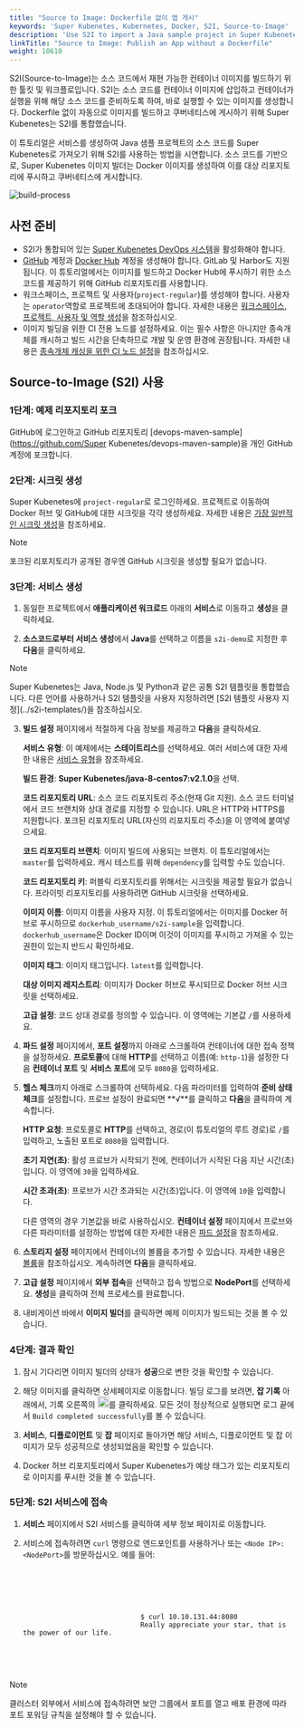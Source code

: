 ```yaml
---
title: "Source to Image: Dockerfile 없이 앱 게시"
keywords: 'Super Kubenetes, Kubernetes, Docker, S2I, Source-to-Image'
description: 'Use S2I to import a Java sample project in Super Kubenetes, create an image and publish it to Kubernetes.'
linkTitle: "Source to Image: Publish an App without a Dockerfile"
weight: 10610
---
```


S2I(Source-to-Image)는 소스 코드에서 재현 가능한 컨테이너 이미지를 빌드하기 위한 툴킷 및 워크플로입니다. S2I는 소스 코드를 컨테이너 이미지에 삽입하고 컨테이너가 실행을 위해 해당 소스 코드를 준비하도록 하여, 바로 실행할 수 있는 이미지를 생성합니다. Dockerfile 없이 자동으로 이미지를 빌드하고 쿠버네티스에 게시하기 위해 Super Kubenetes는 S2I를 통합했습니다.

이 튜토리얼은 서비스를 생성하여 Java 샘플 프로젝트의 소스 코드를 Super Kubenetes로 가져오기 위해 S2I를 사용하는 방법을 시연합니다. 소스 코드를 기반으로, Super Kubenetes 이미지 빌더는 Docker 이미지를 생성하여 이를 대상 리포지토리에 푸시하고 쿠버네티스에 게시합니다.

![build-process](/dist/assets/docs/v3.3/project-user-guide/image-builder/s2i-publish-app-without-dockerfile/build-process.png)

## 사전 준비

- S2I가 통합되어 있는 [Super Kubenetes DevOps 시스템](../../../pluggable-components/devops/)을 활성화해야 합니다.
- [GitHub](https://github.com/) 계정과 [Docker Hub](https://www.dockerhub.com/) 계정을 생성해야 합니다. GitLab 및 Harbor도 지원됩니다. 이 튜토리얼에서는 이미지를 빌드하고 Docker Hub에 푸시하기 위한 소스코드를 제공하기 위해 GitHub 리포지토리를 사용합니다.
- 워크스페이스, 프로젝트 및 사용자(`project-regular`)를 생성해야 합니다. 사용자는 `operator`역할로 프로젝트에 초대되어야 합니다. 자세한 내용은 [워크스페이스, 프로젝트, 사용자 및 역할 생성](../../../quick-start/create-workspace-and-project/)을 참조하십시오.
- 이미지 빌딩을 위한 CI 전용 노드를 설정하세요. 이는 필수 사항은 아니지만 종속개체를 캐시하고 빌드 시간을 단축하므로 개발 및 운영 환경에 권장됩니다. 자세한 내용은 [종속개체 캐싱을 위한 CI 노드 설정](../../../devops-user-guide/how-to-use/devops-settings/set-ci-node/)을 참조하십시오.

## Source-to-Image (S2I) 사용

### 1단계: 예제 리포지토리 포크

GitHub에 로그인하고 GitHub 리포지토리 [devops-maven-sample](https://github.com/Super Kubenetes/devops-maven-sample)을 개인 GitHub 계정에 포크합니다.

### 2단계: 시크릿 생성

Super Kubenetes에 `project-regular`로 로그인하세요. 프로젝트로 이동하여 Docker 허브 및 GitHub에 대한 시크릿을 각각 생성하세요. 자세한 내용은 [가장 일반적인 시크릿 생성](../../../project-user-guide/configuration/secrets/#create-the-most-common-secrets)을 참조하세요.

<div className="notices note">
  <p>Note</p>
  <div>
    포크된 리포지토리가 공개된 경우엔 GitHub 시크릿을 생성할 필요가 없습니다.
  </div>
</div>

### 3단계: 서비스 생성

1. 동일한 프로젝트에서 **애플리케이션 워크로드** 아래의 **서비스**로 이동하고 **생성**을 클릭하세요.

2. **소스코드로부터 서비스 생성**에서 **Java**를 선택하고 이름을 `s2i-demo`로 지정한 후 **다음**을 클릭하세요.

  <div className="notices note">
    <p>Note</p>
    <div>
      Super Kubenetes는 Java, Node.js 및 Python과 같은 공통 S2I 템플릿을 통합했습니다. 다른 언어를 사용하거나 S2I 템플릿을 사용자 지정하려면 [S2I 템플릿 사용자 지정](../s2i-templates/)을 참조하십시오.
    </div>
  </div>

3. **빌드 설정** 페이지에서 적절하게 다음 정보를 제공하고 **다음**을 클릭하세요.

   **서비스 유형**: 이 예제에서는 **스테이트리스**를 선택하세요. 여러 서비스에 대한 자세한 내용은 [서비스 유형](../../../project-user-guide/application-워크로드/services/#service-type)을 참조하세요.

   **빌드 환경**: **Super Kubenetes/java-8-centos7:v2.1.0**을 선택.

   **코드 리포지토리 URL**: 소스 코드 리포지토리 주소(현재 Git 지원). 소스 코드 터미널에서 코드 브랜치와 상대 경로를 지정할 수 있습니다. URL은 HTTP와 HTTPS를 지원합니다. 포크된 리포지토리 URL(자신의 리포지토리 주소)을 이 영역에 붙여넣으세요.

   **코드 리포지토리 브랜치**: 이미지 빌드에 사용되는 브랜치. 이 튜토리얼에서는 `master`를 입력하세요. 캐시 테스트를 위해 `dependency`를 입력할 수도 있습니다.

   **코드 리포지토리 키**: 퍼블릭 리포지토리를 위해서는 시크릿을 제공할 필요가 없습니다. 프라이빗 리포지토리를 사용하려면 GitHub 시크릿을 선택하세요.

   **이미지 이름**: 이미지 이름을 사용자 지정. 이 튜토리얼에서는 이미지를 Docker 허브로 푸시하므로 `dockerhub_username/s2i-sample`을 입력합니다. `dockerhub_username`은 Docker ID이며 이것이 이미지를 푸시하고 가져올 수 있는 권한이 있는지 반드시 확인하세요.

   **이미지 태그**: 이미지 태그입니다. `latest`를 입력합니다.

   **대상 이미지 레지스트리**: 이미지가 Docker 허브로 푸시되므로 Docker 허브 시크릿을 선택하세요.

   **고급 설정**: 코드 상대 경로를 정의할 수 있습니다. 이 영역에는 기본값 `/`를 사용하세요.

4. **파드 설정** 페이지에서, **포트 설정**까지 아래로 스크롤하여 컨테이너에 대한 접속 정책을 설정하세요. **프로토콜**에 대해 **HTTP**를 선택하고 이름(예: `http-1`)을 설정한 다음 **컨테이너 포트** 및 **서비스 포트**에 모두 `8080`을 입력하세요.

5. **헬스 체크**까지 아래로 스크롤하여 선택하세요. 다음 파라미터를 입력하여 **준비 상태 체크**를 설정합니다. 프로브 설정이 완료되면 **√**를 클릭하고 **다음**을 클릭하여 계속합니다.

   **HTTP 요청**: 프로토콜로 **HTTP**를 선택하고, 경로(이 튜토리얼의 루트 경로)로 `/`를 입력하고, 노출된 포트로 `8080`을 입력합니다.

   **초기 지연(초)**: 활성 프로브가 시작되기 전에, 컨테이너가 시작된 다음 지난 시간(초)입니다. 이 영역에 `30`을 입력하세요.

   **시간 초과(초)**: 프로브가 시간 초과되는 시간(초)입니다. 이 영역에 `10`을 입력합니다.

   다른 영역의 경우 기본값을 바로 사용하십시오. **컨테이너 설정** 페이지에서 프로브와 다른 파라미터를 설정하는 방법에 대한 자세한 내용은 [파드 설정](../../../project-user-guide/application-workloads/container-image-settings/)을 참조하세요. 

6. **스토리지 설정** 페이지에서 컨테이너의 볼륨을 추가할 수 있습니다. 자세한 내용은 [볼륨](../../../project-user-guide/storage/volumes/)을 참조하십시오. 계속하려면 **다음**을 클릭하세요.

7. **고급 설정** 페이지에서 **외부 접속**을 선택하고 접속 방법으로 **NodePort**를 선택하세요. **생성**을 클릭하여 전체 프로세스를 완료합니다.

8. 내비게이션 바에서 **이미지 빌더**를 클릭하면 예제 이미지가 빌드되는 것을 볼 수 있습니다.

### 4단계: 결과 확인

1. 잠시 기다리면 이미지 빌더의 상태가 **성공**으로 변한 것을 확인할 수 있습니다.

2. 해당 이미지를 클릭하면 상세페이지로 이동합니다. 빌딩 로그를 보려면, **잡 기록** 아래에서, 기록 오른쪽의 <img src="/dist/assets/docs/v3.3/project-user-guide/image-builder/s2i-publish-app-without-dockerfile/down-arrow.png" width="20px" alt="icon" />를 클릭하세요. 모든 것이 정상적으로 실행되면 로그 끝에서 `Build completed successfully`를 볼 수 있습니다.

3. **서비스**, **디플로이먼트** 및 **잡** 페이지로 돌아가면 해당 서비스, 디플로이먼트 및 잡 이미지가 모두 성공적으로 생성되었음을 확인할 수 있습니다.

4. Docker 허브 리포지토리에서 Super Kubenetes가 예상 태그가 있는 리포지토리로 이미지를 푸시한 것을 볼 수 있습니다.

### 5단계: S2I 서비스에 접속

1. **서비스** 페이지에서 S2I 서비스를 클릭하여 세부 정보 페이지로 이동합니다.

2. 서비스에 접속하려면 `curl` 명령으로 엔드포인트를 사용하거나 또는 `<Node IP>:<NodePort>`를 방문하십시오. 예를 들어:

   <article className="highlight">
      <pre>
         <div className="copy-code-button" title="Copy Code"></div>
         <div className="code-over-div">
            <code>
								$ curl 10.10.131.44:8080
								Really appreciate your star, that is the power of our life.
            </code>
         </div>
      </pre>
   </article>

  <div className="notices note">
    <p>Note</p>
    <div>
      클러스터 외부에서 서비스에 접속하려면 보안 그룹에서 포트를 열고 배포 환경에 따라 포트 포워딩 규칙을 설정해야 할 수 있습니다.
    </div>
  </div>
